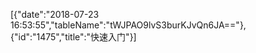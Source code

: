 [{"date":"2018-07-23 16:53:55","tableName":"tWJPAO9lvS3burKJvQn6JA=="},{"id":"1475","title":"快速入门"}]